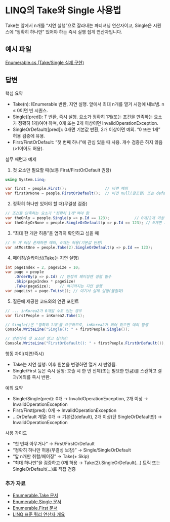 # LINQ의 Take와 Single 사용법
Take는 앞에서 n개를 “지연 실행”으로 잘라내는 파티셔닝 연산자이고, Single은 시퀀스에 “정확히 하나만” 있어야 하는 즉시 실행 집계 연산자입니다.

## 예시 파일
[Enumerable.cs (Take/Single 실제 구현)](https://github.com/dotnet/runtime/blob/main/src/libraries/System.Linq/src/System/Linq/Enumerable.cs)

## 답변
핵심 요약
- Take(n): IEnumerable<T> 반환, 지연 실행. 앞에서 최대 n개를 열거 시점에 내보냄. n ≤ 0이면 빈 시퀀스.
- Single([pred]): T 반환, 즉시 실행. 요소가 정확히 1개(또는 조건을 만족하는 요소가 정확히 1개)여야 하며, 0개 또는 2개 이상이면 InvalidOperationException.
- SingleOrDefault([pred]): 0개면 기본값 반환, 2개 이상이면 예외. “0 또는 1개” 허용 검증에 유용.
- First/FirstOrDefault: “첫 번째 하나”에 관심 있을 때 사용. 개수 검증은 하지 않음(>1이어도 허용).

실무 패턴과 예제
1) 첫 요소만 필요할 때(보통 First/FirstOrDefault 권장)
````csharp
using System.Linq;

var first = people.First();                 // 비면 예외
var firstOrNone = people.FirstOrDefault();  // 비면 null(참조형) 또는 default
````

2) 정확히 하나만 있어야 할 때(무결성 검증)
````csharp
// 조건을 만족하는 요소가 "정확히 1개"여야 함
var theOnly = people.Single(p => p.Id == 123);           // 0개/2개 이상이면 예외
var theOnlyOrNone = people.SingleOrDefault(p => p.Id == 123); // 0개면 기본값, 2개 이상이면 예외
````

3) “최대 한 개만 허용”을 엄격히 확인하고 싶을 때
````csharp
// 두 개 이상 존재하면 예외, 0개는 허용(기본값 반환)
var atMostOne = people.Take(2).SingleOrDefault(p => p.Id == 123);
````

4) 페이징/슬라이싱(Take는 지연 실행)
````csharp
int pageIndex = 2, pageSize = 10;
var page = people
    .OrderBy(p => p.Id) // 안정적 페이징엔 정렬 필수
    .Skip(pageIndex * pageSize)
    .Take(pageSize);    // 여기까지는 지연 실행
var pageList = page.ToList(); // 여기서 실제 실행(물질화)
````

5) 질문에 제공한 코드와의 연관 포인트
````csharp
// ... inKorea2가 0개일 수도 있는 경우
var firstPeople = inKorea2.Take(1);

// Single()은 "정확히 1개"를 요구하므로, inKorea2가 비어 있으면 예외 발생
Console.WriteLine("Single(): " + firstPeople.Single());

// 안전하게 첫 요소만 얻고 싶다면:
Console.WriteLine("FirstOrDefault(): " + firstPeople.FirstOrDefault()); // 0개면 기본값
````

행동 차이(지연/즉시)
- Take는 지연 실행: 이후 원본을 변경하면 열거 시 반영됨.
- Single/First 등은 즉시 실행: 호출 시 한 번 전체(또는 필요한 만큼)를 스캔하고 결과/예외를 즉시 반환.

예외 요약
- Single/Single(pred): 0개 → InvalidOperationException, 2개 이상 → InvalidOperationException
- First/First(pred): 0개 → InvalidOperationException
- …OrDefault 계열: 0개 → 기본값(default), 2개 이상(단 SingleOrDefault만) → InvalidOperationException

사용 가이드
- “첫 번째 아무거나” → First/FirstOrDefault
- “정확히 하나만 허용(무결성 보장)” → Single/SingleOrDefault
- “앞 n개만 취함/페이징” → Take(+ Skip)
- “최대 하나만”을 검증하고 0개 허용 → Take(2).SingleOrDefault(...) 트릭 또는 SingleOrDefault(...)로 직접 검증

### 추가 자료
- [Enumerable.Take 문서](https://learn.microsoft.com/dotnet/api/system.linq.enumerable.take)
- [Enumerable.Single 문서](https://learn.microsoft.com/dotnet/api/system.linq.enumerable.single)
- [Enumerable.First 문서](https://learn.microsoft.com/dotnet/api/system.linq.enumerable.first)
- [LINQ 표준 쿼리 연산자 개요](https://learn.microsoft.com/dotnet/csharp/programming-guide/concepts/linq/standard-query-operators-overview)
